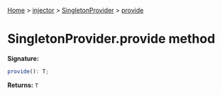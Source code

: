 [Home](./index) &gt; [injector](./injector.md) &gt; [SingletonProvider](./injector.singletonprovider.md) &gt; [provide](./injector.singletonprovider.provide.md)

# SingletonProvider.provide method


**Signature:**
```javascript
provide(): T;
```
**Returns:** `T`

